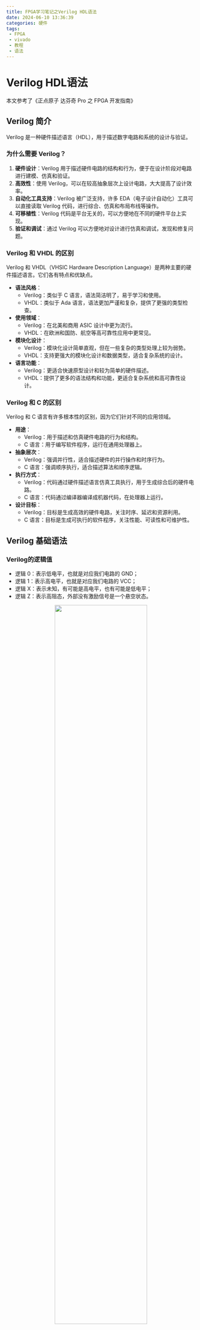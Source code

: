 ```yaml
---
title: FPGA学习笔记之Verilog HDL语法
date: 2024-06-10 13:36:39
categories: 硬件
tags:
 - FPGA
 - vivado
 - 教程
 - 语法
---
```



# Verilog HDL语法

本文参考了《正点原子 达芬奇 Pro 之 FPGA 开发指南》

## Verilog 简介

Verilog 是一种硬件描述语言（HDL），用于描述数字电路和系统的设计与验证。

### 为什么需要 Verilog？

1. **硬件设计**：Verilog 用于描述硬件电路的结构和行为，便于在设计阶段对电路进行建模、仿真和验证。
2. **高效性**：使用 Verilog，可以在较高抽象层次上设计电路，大大提高了设计效率。
3. **自动化工具支持**：Verilog 被广泛支持，许多 EDA（电子设计自动化）工具可以直接读取 Verilog 代码，进行综合、仿真和布局布线等操作。
4. **可移植性**：Verilog 代码是平台无关的，可以方便地在不同的硬件平台上实现。
5. **验证和调试**：通过 Verilog 可以方便地对设计进行仿真和调试，发现和修复问题。

### Verilog 和 VHDL 的区别
Verilog 和 VHDL（VHSIC Hardware Description Language）是两种主要的硬件描述语言。它们各有特点和优缺点。

- **语法风格**：
    - Verilog：类似于 C 语言，语法简洁明了，易于学习和使用。
    - VHDL：类似于 Ada 语言，语法更加严谨和复杂，提供了更强的类型检查。
- **使用领域**：
    - Verilog：在北美和商用 ASIC 设计中更为流行。
    - VHDL：在欧洲和国防、航空等高可靠性应用中更常见。
- **模块化设计**：
    - Verilog：模块化设计简单直观，但在一些复杂的类型处理上较为弱势。
    - VHDL：支持更强大的模块化设计和数据类型，适合复杂系统的设计。
- **语言功能**：
    - Verilog：更适合快速原型设计和较为简单的硬件描述。
    - VHDL：提供了更多的语法结构和功能，更适合复杂系统和高可靠性设计。

### Verilog 和 C 的区别
Verilog 和 C 语言有许多根本性的区别，因为它们针对不同的应用领域。

- **用途**：
    - Verilog：用于描述和仿真硬件电路的行为和结构。
    - C 语言：用于编写软件程序，运行在通用处理器上。
- **抽象层次**：
    - Verilog：强调并行性，适合描述硬件的并行操作和时序行为。
    - C 语言：强调顺序执行，适合描述算法和顺序逻辑。
- **执行方式**：
    - Verilog：代码通过硬件描述语言仿真工具执行，用于生成综合后的硬件电路。
    - C 语言：代码通过编译器编译成机器代码，在处理器上运行。
- **设计目标**：
    - Verilog：目标是生成高效的硬件电路，关注时序、延迟和资源利用。
    - C 语言：目标是生成可执行的软件程序，关注性能、可读性和可维护性。

## Verilog 基础语法

### Verilog的逻辑值

- 逻辑 0：表示低电平，也就是对应我们电路的 GND；
- 逻辑 1：表示高电平，也就是对应我们电路的 VCC；
- 逻辑 X：表示未知，有可能是高电平，也有可能是低电平；
- 逻辑 Z：表示高阻态，外部没有激励信号是一个悬空状态。

<div align="center">
<img src=./verilog-hdl/1.png width=70%/>
</div>

### Verilog的数字进制格式

- Verilog 数字进制格式包括二进制、八进制、十进制和十六进制，一般常用的为二进制、十进制和十六进制。 
- 二进制表示如下：4’**b**0101 表示 4 位二进制数字 0101； 
- 十进制表示如下：4’**d**2 表示 4 位十进制数字 2（二进制 0010）； 
- 十六进制表示如下：4’**h**a 表示 4 位十六进制数字 a（二进制 1010），十六进制的计数方式为 0，1，2…9，a，b，c，d，e，f，最大计数为 f（f：十进制表示为 15）。 
- 当代码中没有指定数字的位宽与进制时，默认为 32 位的十进制，比如 100，实际上表示的值为32’d100。 


### Verilog 的标识符

- 标识符(identifier）用于定义模块名、端口名和信号名等。
- Verilog 的标识符可以是任意一组字母、数字、$和_(下划线)符号的组合
- 但标识符的第一个字符必须是字母或者下划线。
- 另外，标识符是区分大小写的。

- 注意：
  - 不建议大小写混合使用，
  - 普通内部信号建议全部小写，
  - 参数定义建议大写，
  - 另外信号命名最好体现信号的含义。 

- 以下是一些书写规范的要求： 
  1. 用有意义的有效的名字如 sum、cpu_addr 等。 
  2. 用下划线区分词语组合，如 cpu_addr。 
  3. 采用一些前缀或后缀，比如：时钟采用 clk 前缀：clk_50m，clk_cpu；低电平采用_n 后缀：enable_n； 
  4. 统一缩写，如全局复位信号 rst。 
  5. 同一信号在不同层次保持一致性，如同一时钟信号必须在各模块保持一致。 
  6. 自定义的标识符不能与保留字（关键词）同名。 
  7. 参数统一采用大写，如定义参数使用 SIZE。 

### Verilog 的数据类型 

在 Verilog 语法中，主要有三大类数据类型，即**寄存器类型**、**线网类型**和**参数类型**。从名称中，我们可以看出，真正在数字电路中起作用的数据类型应该是寄存器类型和线网类型。

#### 1. 寄存器类型
- 寄存器类型表示一个抽象的数据存储单元，它只能在 `always` 语句和 `initial` 语句中被赋值
- 如果该过程语句描述的是**时序逻辑**，即 `always` 语句<u>带有时钟信号</u>，则该寄存器变量对应为**寄存器**
- 如果该过程语句描述的是**组合逻辑**，即 `always` 语句<u>不带有时钟信号</u>，则该寄存器变量对应为**硬件连线**
- 寄存器类型的缺省值是 x（未知状态）。
- 寄存器数据类型有很多种，如 `reg`、`integer`、`real` 等，其中最常用的就是 `reg` 类型，它的使用方法如下： 

```verilog
//reg define 
reg  [31:0]  delay_cnt;    //延时计数器 
reg          key_flag ;    //按键标志 
```


#### 2. 线网类型
- 线网表示 Verilog 结构化元件间的物理连线。
- 它的值由驱动元件的值决定，例如连续赋值或门的输出。
- 如果没有驱动元件连接到线网，线网的缺省值为 z（高阻态）。
- 线网类型同寄存器类型一样也是有很多种，如 `tri` 和 `wire` 等，其中最常用的就是 `wire` 类型，它的使用方法如下：

```verilog
//wire define 
wire         data_en;         //数据使能信号 
wire  [7:0]  data   ;         //数据
``` 

#### 3. 参数类型
- 参数其实就是一个常量，常被用于定义状态机的状态、数据位宽和延迟大小
等
- 在定义参数时，我们可以一次定义多个参数，参数与参数之间需要用逗号隔开。
- 采用标识符来代表一个常量可以提高程序的可读性和可维护性。
- 在模块调用时，可通过参数传递来改变被调用模块中已定义的参数。
- 是参数的定义是局部的，只在当前模块中有效。它的使用方法如下：

```verilog
//parameter define 
parameter    DATA_WIDTH = 8;  //数据位宽为8位
``` 

### Verilog 的运算符

- 大部分运算符与C相同，本文就讲述特别且常用的运算符
#### 1.位运算符
- 位运算符是一类最基本的运算符，可以认为它们直接对应数字逻辑中的与、或、非门等逻辑门。常用的位运算符如下表所示。
- 位运算符的与、或、非与逻辑运算符逻辑与、逻辑或、逻辑非使用时候容易混淆，逻辑运算符一般用在条件判断上，位运算符一般用在信号赋值上。 

| 符合 | 使用方法 | 说明 |
| :-----| :---- | :---- |
| ~ | ~a | 将 a 的每个位进行取反 |
| & | a&b | 将 a 的每个位与 b 相同的位进行相与  |
| \| |a\|b | 将 a 的每个位与 b 相同的位进行相或 |
| ^ | a ^ b  | 将 a 的每个位与 b 相同的位进行异或 |


#### 2.移位运算符
- 移位运算符包括左移位运算符和右移位运算符，这两种移位运算符都**用 0 来填补移出的空位**。
- 假设 a 有 8bit 数据位宽，那么 `a<<2`，表示 a 左移 2bit，a 还是 8bit 数据位宽，a 的最高 2bit 数据被移位丢弃了，最低 2bit 数据固定补 0。
- 如果 a 是 3（二进制：00000011），那么 3 左移 2bit，`3<<2`，就是 12（二进制：00001100）。一般使用左移位运算代替乘法，右移位运算代替除法，但是这种也只能表示 2 的指数次幂的乘除法。 

| 符合 | 使用方法 | 说明 |
| :-----| :---- | :---- |
| << |  a << b |  将 a 左移 b 位 | 
| >> |  a >> b |  将 a 右移 b 位 | 


#### 3.拼接运算符
- Verilog 中有一个特殊的运算符是 C 语言中没有的，就是位拼接运算符。用这个运算符可以把两个或多个信号的某些位拼接起来进行运算操作。
  
| 符合 | 使用方法 | 说明 |
| :-----| :---- | :---- |
| {}  |  {a,b} |  将 a 和 b 拼接起来，作为一个新信号 | 


## Verilog 程序框架
### 关键字 
- Verilog 和 C 语言类似，都因编写需要定义了一系列保留字，叫做关键字（或关键词）。这些保留字是识别语法的关键。
![](./verilog-hdl/2.png)
- **实际经常使用的主要如下表**:

<div align="center">
<img src=./verilog-hdl/3.png width=70%/>
</div>

### 程序框架
- Verilog 的基本设计单元是“**模块**”(block)，一个模块是由两部分组成的，一部分**描述接口**，另一部分**描述逻辑功能**。
- 每个Verilog程序包括4个主要的部分：**端口定义**、**IO说明**、**内部信号声明**、**功能定义**。

- 以 《正点原子 达芬奇 Pro 之 FPGA 开发指南》提供的LED 流水灯程序为例来展示 Verilog 的程序框架，代码如下所示（注意：代码中前面的行号只是为了方便大家阅读代码与快速定位到行号的位置，在实际编写代码时不可以添加行号，否则编译代码时会报错）。

```verilog
module led( 
    input               sys_clk  ,  //系统时钟 
    input               sys_rst_n,  //系统复位，低电平有效 
    output  reg  [3:0]  led         //4 位 LED 灯 
    ); 
 
//parameter define 
parameter  WIDTH     = 25        ; 
parameter  COUNT_MAX = 25_000_000;  //板载 50M 时钟=20ns，0.5s/20ns=25000000，需要 25bit 
                                    //位宽 
//reg define 
reg    [WIDTH-1:0]  counter     ; 
reg    [1:0]        led_ctrl_cnt; 
 
//wire define 
wire                counter_en  ; 
 
//*******************************************************************
//**                                 main code 
//*******************************************************************
 
//计数到最大值时产生高电平使能信号 
assign  counter_en = (counter == (COUNT_MAX - 1'b1))  ?  1'b1  :  1'b0;   
          
//用于产生 0.5 秒使能信号的计数器 
always @(posedge sys_clk or negedge sys_rst_n) begin 
    if (sys_rst_n == 1'b0) 
        counter <= 1'b0; 
    else if (counter_en) 
        counter <= 1'b0; 
    else 
        counter <= counter + 1'b1; 
end 
 
//led 流水控制计数器 
always @(posedge sys_clk or negedge sys_rst_n) begin 
    if (sys_rst_n == 1'b0) 
        led_ctrl_cnt <= 2'b0; 
    else if (counter_en) 
        led_ctrl_cnt <= led_ctrl_cnt + 2'b1; 
end 
 
//通过控制 IO 口的高低电平实现发光二极管的亮灭 
always @(posedge sys_clk or negedge sys_rst_n) begin 
    if (sys_rst_n == 1'b0) 
        led <= 4'b0; 
    else begin 
        case (led_ctrl_cnt)                  
            2'd0 : led <= 4'b0001; 
            2'd1 : led <= 4'b0010; 
            2'd2 : led <= 4'b0100; 
            2'd3 : led <= 4'b1000; 
            default : ; 
        endcase 
    end 
end 
 
endmodule  
```
- 首先//开头的都是注释，这个之前我们讲解过了。下面我们来看下具体的解释。 
- 第 1 行为模块定义，模块定义以 module 开始，endmodule 结束，如 59 行所示。 
- 其次 2 到 5 行为端口定义，需要定义 led 模块的输入信号和输出信号，此处输入信号为系统时钟和复位信号，输出为 led 控制信号。 
- 7 到 9 行为参数 parameter 定义，语法如 7 到 9 行所示，定义 parameter 的好处是可以灵活改变参数数字就能控制一些计数器最大计数值或者信号位宽的最大位宽。 
- 12 到 14 行为 reg 信号定义，reg 信号一般情况下代表寄存器，比如此处控制 0.5 秒使能信号的计数器counter。 
- 16 到 17 行为 wire 信号定义，wire 信号就是硬件连线，比如此处的 counter_en，代表计数到最大值时产生高电平使能，本质上是一个硬件连线，其实代表的是一些计数器/寄存器做逻辑判断的结果。 19 到 21 行为 moudle 开始的注释，不添加工具综合也不会报错，但是我们推荐添加，作为一个良好的编程规范。 
- 23 到 24 行为 assign 语句的样式，条件成立选择 1，否则选择 0。 
- 26 到 34 行是 always 语句的样式，27 行代表在时钟上升沿或者复位的下降沿进行信号触发。begin/end 代表语句的开始和结束。28 到 33 行为 if/else 语句，和 C 语言是比较类似的。29 行的“<=”标记代表信号是非阻塞赋值，信号赋值有非阻塞赋值和阻塞赋值两个方式，这个我们后面会详细解释。 36 和 42 行也是一个 always 语句，和 26 到 34 行类似。 
- 44 和 57 行也是一个 always 语句，不过这个 always 语句中嵌入了一个 case 语句，case 语句的语法如49 到 55 行所示，需要一个 case 关键字开始，endcase 关键字结束，default 作为默认分支，和 C 语言也是类似的。当然 case 语句也可以用在不带时钟的 always 语句中，不过本例子的 always 都是带有时钟的。不带时钟的 always 和带时钟的 always 语句的差异这个我们后面也会详细解释。 
- 59 行是 endmodule 标记，代表模块的结束。 
- 如果只有一条赋值语句时，if 后面可以加 begin 和 end，也可以不加；如果超过一条赋值语句时，就必须加上 begin 和 end。 代码如下所示：
```verilog
if(en == 1'b1) begin 
    b <= 1'b1; 
    c <= 1'b1; 
end 
```
## Verilog 高级知识点

### 结构语句
#### initial和 always
- `initial`语句它在模块中只执行一次。
它常用于测试文件的编写，用来产生仿真测试信号(激励信号)，或者用于对存储器变量赋初值。
- `always`语句一直在不断地重复活动。
但是只有和一定的时间控制结合在一起才有作用。
#### assign 和 always 区别 
- `assign` 语句使用时不能带时钟。 
- `always` 语句可以带时钟，也可以不带时钟。在 `always` 不带时钟时，逻辑功能和 `assign` 完全一致，都是
- 只产生组合逻辑。比较**简单的组合逻辑**推荐使用 `assign` 语句，比较**复杂的组合逻辑**推荐使用 `always` 语句。

#### 带不带时钟的 always 语句
- `always`的时间控制可以是**沿触发**也可以是**电平触发**:
- 可以是单个信号，也可以是多个信号，多个信号中间要用关键字or连接。
- 信号的上升沿触发：`@(posedge signal)`
- 信号的下降沿触发：`@(negedge signal)`
- 信号的电平触发：`@(signal)`
- 在 `always` 不带时钟时，逻辑功能和 `assign` 完全一致，虽然产生的信号定义还是 `reg` 类型，但是该语句产生的还是**组合逻辑**。 
```verilog
reg   [3:0] led； 
always @(*) begin 
       case (led_ctrl_cnt)                  
            2'd0    : led = 4'b0001; 
            2'd1    : led = 4'b0010; 
            2'd2    : led = 4'b0100; 
            2'd3    : led = 4'b1000; 
            default : led = 4'b0000; 
        endcase 
end 
```
- 在 `always` 带时钟信号时，这个逻辑语句才能产生真正的寄存器，如下示例 `counter` 就是真正的寄存器。 
```verilog
//用于产生 0.5 秒使能信号的计数器 
always @(posedge sys_clk or negedge sys_rst_n) begin 
    if (sys_rst_n == 1'b0) 
        counter <= 1'b0; 
    else if (counter_en) 
        counter <= 1'b0; 
    else 
        counter <= counter + 1'b1; 34  end 
```

#### 组合逻辑电路和时序逻辑电路
- 根据逻辑功能的不同特点，可以将数字电路分成两大类：**组合逻辑电路**和**时序逻辑电路**。
- **组合逻辑电路**中，任意时刻的输出仅仅取决于该时刻的输入，与电路原来的状态无关。
- **时序逻辑电路**中，任一时刻的输出不仅取决于当时的输入信号，而且还取决于电路原来的状态。或者说还与以前的输入有关，因此时序逻辑必须具备记忆功能。
![](./verilog-hdl/4.png)



### 赋值语句
#### 阻塞赋值（Blocking） 
- 阻塞赋值，顾名思义即在一个 `always` 块中，一条阻塞赋值语句如果没有执行结束，那么该语句后面的语句就不能被执行，即被“阻塞”。
- RHS：赋值等号右边的表达式或变量可以写作 RHS 表达式或 RHS 变量 
- LHS：赋值等号左边的表达式或变量可以写作 LHS 表达式或 LHS 变量
![](./verilog-hdl/5.png)
![](./verilog-hdl/6.png)
- 代码中使用的是阻塞赋值语句，从波形图中可以看到：
  - 在复位的时候（rst_n=0），a=1，b=2，c=3；
  - 而结束复位之后（波形图中的 0 时刻），当 clk 的上升沿到来时（波形图中的 2 时刻），a=0，b=0，c=0。
  - 这是因为阻塞赋值是在当前语句执行完成之后，才会执行后面的赋值语句，因此首先执行的是 a=0，赋值完成后将 a 的值赋值给 b，由于此时 a 的值已经为 0，所以 b=a=0，最后执行的是将 b 的值赋值给 c，而 b 的值已经赋值为 0，所以 c 的值同样等于 0。 

#### 非阻塞赋值（Non-blocking） 
- 符号“<=”用于非阻塞赋值（如:b <= a;），非阻塞赋值是由时钟节拍决定，在时钟上升到来时，执行赋值语句右边，然后将 begin-end 之间的所有赋值语句同时赋值到赋值语句的左边
- 非阻塞赋值的操作过程可以看作两个步骤： 
  1. 赋值开始的时候，计算 RHS； 
  2. 赋值结束的时候，更新 LHS。 

![](./verilog-hdl/7.png)
![](./verilog-hdl/8.png)

- 代码中使用的是非阻塞赋值语句，从波形图中可以看到：
  - 在复位的时候（rst_n=0），a=1，b=2，c=3；
  - 而结束复位之后（波形图中的 0 时刻），当 clk 的上升沿到来时（波形图中的 2 时刻），a=0，b=1，c=2。
  - 这是因为非阻塞赋值在计算 RHS 和更新 LHS 期间，允许其它的非阻塞赋值语句同时计算 RHS 和更新 LHS。在波形图中的 2 时刻，RHS 的表达是 0、a、b，分别等于 0、1、2，这三条语句是同时更新 LHS，所以 a、b、c 的值分别等于 0、1、2。 

#### 阻塞和非阻塞何时使用
- 在描述**组合逻辑电路**的时候，使用**阻塞赋值**，比如 `assign` 赋值语句和不带时钟的 `always` 赋值语句
- 在描述**时序逻辑**的时候，使用**非阻塞赋值**，综合成时序逻辑的电路结构，比如带时钟的 `always` 语句；这种电路结构往往与触发沿有关系，只有在触发沿时才可能发生赋值的变化


## Verilog 状态机
- 状态机(State Machine)
  - 有限状态机(Finite State Machine，简称FSM)
  - 在有限个状态之间按一定规律转换的时序电路。
- 根据状态机的输出是否与输入条件相关，可将状态机分为两大类，即**摩尔(Moore)型状态机**和**米勒(Mealy)型状态机**。 
    -  **Mealy 状态机**：组合逻辑的输出不仅取决于当前状态，还取决于输入状态。 
    - **Moore 状态机**：组合逻辑的输出只取决于当前状态。

### 1. Mealy 状态机
- 米勒状态机的模型如下图所示：
  - 模型中第一个方框是指产生下一状态的组合逻辑 F，F 是当前状态和输入信号的函数，状态是否改变、如何改变，取决于组合逻辑 F 的输出；
  - 第二框图是指状态寄存器，其由一组触发器组成，用来记忆状态机当前所处的状态，状态的改变只发生在时钟的跳边沿；
  - 第三个框图是指产生输出的组合逻辑 G，状态机的输出是由输出组合逻辑 G 提供的，G 也是当前状态和输入信号的函数。 

![](./verilog-hdl/10.png)
### 2. Moore 状态机
 - 摩尔状态机的模型如下图所示，对比米勒状态机的模型可以发现，其区别在于米勒状态机的输出由**当前状态和输入条件决定**的，而摩尔状态机的输出**只取决于当前状态**。

![](./verilog-hdl/11.png)

### 3. 三段式状态机
- 根据状态机的实际写法，状态机还可以分为一段式、二段式和三段式状态机。 
- 三段式：使用三个 `always` 模块。
  - 第一个 `always` 模块采用<u>同步时序</u>**描述状态转移**，
  - 第二个 `always` 采用<u>组合逻辑判断状态转移条件</u>，**描述状态转移规律**，
  - 第三个 `always` 模块**描述状态输出**(可以用组合电路输出，也可以时序电路输出)。 
- 实际应用中三段式状态机使用最多，因为三段式状态机将组合逻辑和时序分开，有利于综合器分析优化以及程序的维护；并且三段式状态机将状态转移与状态输出分开，使代码看上去更加清晰易懂，提高了代码的可读性

1. 在开始编写状态机代码之前，一般先画出状态跳转图，这样在编写代码时思路会比较清晰，下面以一个 7 分频为例：
![](./verilog-hdl/9.png)

2. 状态跳转图画完之后，接下来通过 `parameter` 来定义各个不同状态的参数，如下代码所示:
```verilog
parameter S0 = 7'b0000001;     //独热码定义方式 
parameter S1 = 7'b0000010; 
parameter S2 = 7'b0000100; 
parameter S3 = 7'b0001000; 
parameter S4 = 7'b0010000; 
parameter S5 = 7'b0100000; 
parameter S6 = 7'b1000000;  
```

3. 定义状态寄存器，如下代码所示：
```verilog
reg  [6:0]   curr_st     ;     //当前状态 
reg  [6:0]   next_st     ;     //下一个状态 
```

4. 接下来就可以使用三个 `always` 语句来开始编写状态机的代码，第一个 always 采用同步时序描述状态转移，第二个 `always` 采用组合逻辑判断状态转移条件，第三个 `always` 是描述状态输出，一个完整的三段式状态机的例子如下代码所示： 
```verilog
module divider7_fsm (  
    //系统时钟与复位 
    input       sys_clk      ,  
    input       sys_rst_n    , 
 
    //输出时钟 
    output reg  clk_divide_7  
    ); 
 
//parameter define  
parameter S0 = 7'b0000001;     //独热码定义方式 12 parameter S1 = 7'b0000010; 
parameter S2 = 7'b0000100; 
parameter S3 = 7'b0001000; 
parameter S4 = 7'b0010000; 
parameter S5 = 7'b0100000; 
parameter S6 = 7'b1000000;     
     
//reg define  
reg  [6:0]   curr_st     ;     //当前状态 
reg  [6:0]   next_st     ;     //下一个状态 
 
//***************************************************** 
//*****************************************************
//状态机的第一段采用同步时序描述状态转移 
always @(posedge sys_clk or negedge sys_rst_n) begin                   
    if (!sys_rst_n) 
        curr_st <= S0; 
    else 
        curr_st <= next_st; 
end 
 
//状态机的第二段采用组合逻辑判断状态转移条件  
always @(*) begin  
    case (curr_st)  
        S0: next_st = S1; 
        S1: next_st = S2; 
        S2: next_st = S3; 
        S3: next_st = S4; 
        S4: next_st = S5; 
        S5: next_st = S6; 
        S6: next_st = S0; 
        default: next_st = S0;
    endcase 
end 
 
//状态机的第三段描述状态输出（这里采用时序电路输出） 
always @(posedge sys_clk or negedge sys_rst_n) begin  
    if (!sys_rst_n) 
        clk_divide_7 <= 1'b0; 
    else if ((curr_st == S0) | (curr_st == S1) | (curr_st == S2)  | (curr_st == S3))                 
        clk_divide_7  <= 1'b0; 
    else if ((curr_st == S4) | (curr_st == S5) | (curr_st == S6))  
        clk_divide_7  <= 1'b1;     
end 
 
endmodule 
```

- 第一个 `always` 语句实现同步状态跳转（如代码的第 27 至第 33 行所示），在复位的时候，当前状态处在 S0 状态，否则将下一个状态赋值给当前状态
- 第二个 `always` 采用组合逻辑判断状态转移条件（如代码的第 35 行至第 47 行代码所示），这里每一个状态只保持一个时钟周期，也就是直接跳转到下一个状态，在实际应用中，一般根据输入的条件来判断是否跳转到其它状态或者停留在当前转态，最后在 `case` 语句后面增加一个 `default` 语句，来防止状态机处在异常的状态；
- 第三个 `always` 输出分频后的时钟（如代码的第 49 至第 59 行代码所示），状态机的第三段可以使用组合逻辑电路输出，也可以使用时序逻辑电路输出，一般推荐使用时序电路输出，因为状态机的设计和其它设计一样，最好使用同步时序方式设计，以提高设计的稳定性，消除毛刺。

![](./verilog-hdl/12.png)

- 三段式可以在组合逻辑后再**增加一级寄存器**来实现时序逻辑输出:
  1. 可以有效地滤去组合逻辑输出的毛刺;
  2. 可以有效地进行时序计算与约束;
  3. 另外对于总线形式的输出信号来说，容易使总线数据对齐，从而减小总线数据间的偏移，减小接收端数据采样出错的频率。
